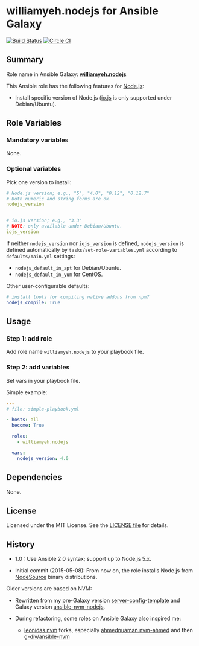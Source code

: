 
williamyeh.nodejs for Ansible Galaxy
============

[![Build Status](https://travis-ci.org/William-Yeh/ansible-nodejs.svg?branch=master)](https://travis-ci.org/William-Yeh/ansible-nodejs) [![Circle CI](https://circleci.com/gh/William-Yeh/ansible-nodejs.svg?style=shield)](https://circleci.com/gh/William-Yeh/ansible-nodejs)


## Summary

Role name in Ansible Galaxy: **[williamyeh.nodejs](https://galaxy.ansible.com/williamyeh/nodejs/)**

This Ansible role has the following features for [Node.js](http://nodejs.org/):

 - Install specific version of Node.js ([io.js](https://iojs.org/) is only supported under Debian/Ubuntu).




## Role Variables

### Mandatory variables

None.



### Optional variables

Pick one version to install:

```yaml
# Node.js version; e.g., "5", "4.0", "0.12", "0.12.7"
# Both numeric and string forms are ok.
nodejs_version


# io.js version; e.g., "3.3"
# NOTE: only available under Debian/Ubuntu.
iojs_version
```

If neither `nodejs_version` nor `iojs_version` is defined, `nodejs_version` is defined automatically by `tasks/set-role-variables.yml` according to `defaults/main.yml` settings:

  - `nodejs_default_in_apt` for Debian/Ubuntu.
  - `nodejs_default_in_yum` for CentOS.



Other user-configurable defaults:

```yaml
# install tools for compiling native addons from npm?
nodejs_compile: True
```


## Usage


### Step 1: add role

Add role name `williamyeh.nodejs` to your playbook file.


### Step 2: add variables

Set vars in your playbook file.

Simple example:

```yaml
---
# file: simple-playbook.yml

- hosts: all
  become: True

  roles:
    - williamyeh.nodejs

  vars:
    nodejs_version: 4.0
```


## Dependencies

None.


## License

Licensed under the MIT License. See the [LICENSE file](LICENSE) for details.


## History


- 1.0 : Use Ansible 2.0 syntax; support up to Node.js 5.x.

- Initial commit (2015-05-08): From now on, the role installs Node.js from [NodeSource](https://github.com/nodesource/distributions) binary distributions.



Older versions are based on NVM:

- Rewritten from my pre-Galaxy version [server-config-template](https://github.com/William-Yeh/server-config-template) and Galaxy version [ansible-nvm-nodejs](https://github.com/William-Yeh/ansible-nvm-nodejs).

- During refactoring, some roles on Ansible Galaxy also inspired me:

  - [leonidas.nvm](https://galaxy.ansible.com/list#/roles/694) forks, especially [ahmednuaman.nvm-ahmed](https://galaxy.ansible.com/list#/roles/2298) and then [g-div/ansible-nvm](https://github.com/g-div/ansible-nvm)



